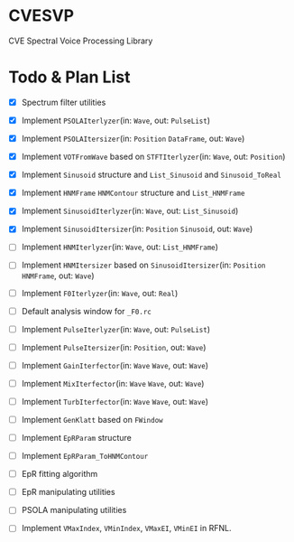 CVESVP
======

CVE Spectral Voice Processing Library

Todo & Plan List
===

- [x] Spectrum filter utilities
- [x] Implement `PSOLAIterlyzer`(in: `Wave`, out: `PulseList`)
- [x] Implement `PSOLAItersizer`(in: `Position` `DataFrame`, out: `Wave`)
- [x] Implement `VOTFromWave` based on `STFTIterlyzer`(in: `Wave`, out: `Position`)
- [X] Implement `Sinusoid` structure and `List_Sinusoid` and `Sinusoid_ToReal`
- [x] Implement `HNMFrame` `HNMContour` structure and `List_HNMFrame`
- [x] Implement `SinusoidIterlyzer`(in: `Wave`, out: `List_Sinusoid`)
- [x] Implement `SinusoidItersizer`(in: `Position` `Sinusoid`, out: `Wave`)
- [ ] Implement `HNMIterlyzer`(in: `Wave`, out: `List_HNMFrame`)
- [ ] Implement `HNMItersizer` based on `SinusoidItersizer`(in: `Position` `HNMFrame`, out: `Wave`)
- [ ] Implement `F0Iterlyzer`(in: `Wave`, out: `Real`)
- [ ] Default analysis window for `_F0.rc`
- [ ] Implement `PulseIterlyzer`(in: `Wave`, out: `PulseList`)
- [ ] Implement `PulseItersizer`(in: `Position`, out: `Wave`)
- [ ] Implement `GainIterfector`(in: `Wave` `Wave`, out: `Wave`)
- [ ] Implement `MixIterfector`(in: `Wave` `Wave`, out: `Wave`)
- [ ] Implement `TurbIterfector`(in: `Wave` `Wave`, out: `Wave`)
- [ ] Implement `GenKlatt` based on `FWindow`
- [ ] Implement `EpRParam` structure
- [ ] Implement `EpRParam_ToHNMContour`
- [ ] EpR fitting algorithm
- [ ] EpR manipulating utilities
- [ ] PSOLA manipulating utilities
- [ ] Implement `VMaxIndex`, `VMinIndex`, `VMaxEI`, `VMinEI` in RFNL.

